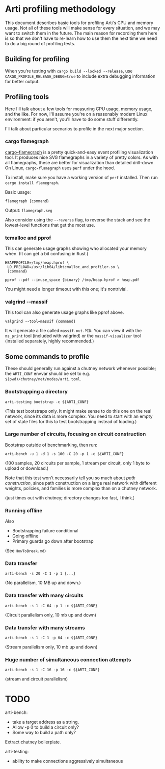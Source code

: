 # Arti profiling methodology

This document describes basic tools for profiling Arti's CPU and memory
usage.  Not all of these tools will make sense for every situation, and
we may want to switch them in the future.  The main reason for recording
them here is so that we don't have to re-learn how to use them the next
time we need to do a big round of profiling tests.

## Building for profiling

When you're testing with `cargo build --locked --release`, use
`CARGO_PROFILE_RELEASE_DEBUG=true` to include extra debugging
information for better output.

## Profiling tools

Here I'll talk about a few tools for measuring CPU usage, memory usage,
and the like.  For now, I'll assume you're on a reasonably modern Linux
environment: if you aren't, you'll have to do some stuff differently.

I'll talk about particular scenarios to profile in the next major
section.

### cargo flamegraph

[cargo-flamegraph](https://github.com/flamegraph-rs/flamegraph) is a
pretty quick-and-easy event profiling visualization tool.  It produces
nice SVG flamegraphs in a variety of pretty colors.  As with all
flamegraphs, these are better for visualization than detailed
drill-down.  On Linux, `cargo-flamegraph` uses
[`perf`](https://perf.wiki.kernel.org/index.php/Main_Page) under the
hood.

To install, make sure you have a working version of `perf`
installed.  Then run `cargo install flamegraph`.

Basic usage:

```
flamegraph {command}
```

Output: `flamegraph.svg`

Also consider using the `--reverse` flag, to reverse the stack and see the
lowest-level functions that get the most use.

### tcmalloc and pprof

This can generate usage graphs showing who allocated your memory when.
(It can get a bit confusing in Rust.)

```
HEAPPROFILE=/tmp/heap.hprof \
 LD_PRELOAD=/usr/lib64/libtcmalloc_and_profiler.so \
 {command}
```

```
pprof --pdf --inuse_space {binary} /tmp/heap.hprof > heap.pdf
```

You might need a longer timeout with this one; it's nontrivial.

### valgrind --massif

This tool can also generate usage graphs like pprof above.

`valgrind --tool=massif {command}`

It will generate a file called `massif.out.PID`.  You can view it with the
`ms_print` tool (included with valgrind) or the `massif-visualizer` tool
(installed separately, highly recommended.)

## Some commands to profile

These should generally run against a chutney network whenever possible;
the `ARTI_CONF` envvar should be set to
e.g. `$(pwd)/chutney/net/nodes/arti.toml`.

### Bootstrapping a directory

`arti-testing bootstrap -c ${ARTI_CONF}`

(This test bootstraps only.  It might make sense to do this one on the
real network, since its data is more complex.  You need to start with an
empty set of state files for this to test bootstrapping instead of
loading.)

### Large number of circuits, focusing on circuit construction

Bootstrap outside of benchmarking, then run:

`arti-bench -u 1 -d 1 -s 100 -C 20 -p 1 -c ${ARTI_CONF}`

(100 samples, 20 circuits per sample, 1 stream per circuit, only 1 byte
to upload or download.)

Note that this test won't necessarily tell you so much about _path
construction_, since path construction on a large real network with
different weights, policies, and families is more complex than on a
chutney network.

(just times out with chutney; directory changes too fast, I think.)


### Running offline

Also

* Bootstrapping failure conditional
* Going offline
* Primary guards go down after bootstrap

(See `HowToBreak.md`)

### Data transfer

`arti-bench -s 20 -C 1 -p 1 {...}`

(No parallelism, 10 MB up and down.)

### Data transfer with many circuits

`arti-bench -s 1 -C 64 -p 1 -c ${ARTI_CONF}`

(Circuit parallelism only, 10 mb up and down)

### Data transfer with many streams

`arti-bench -s 1 -C 1 -p 64 -c ${ARTI_CONF}`

(Stream parallelism only, 10 mb up and down)

### Huge number of simultaneous connection attempts

`arti-bench -s 1 -C 16 -p 16 -c ${ARTI_CONF}`

(stream and circuit parallelism)

# TODO

arti-bench:
  - take a target address as a string.
  - Allow -p 0 to build a circuit only?
  - Some way to build a path only?

Extract chutney boilerplate.

arti-testing:
  - ability to make connections aggressively simultaneous

